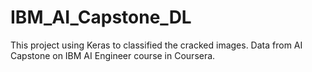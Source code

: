 # IBM_AI_Capstone_DL
This project using Keras to classified the cracked images.
Data from AI Capstone on IBM AI Engineer course in Coursera. 
